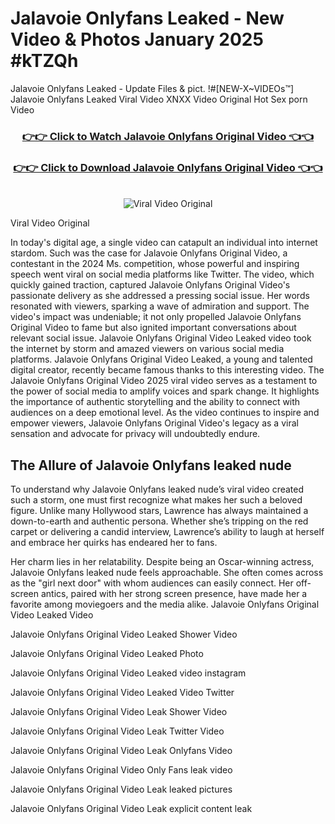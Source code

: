 # Jalavoie Onlyfans Leaked - New Video & Photos January 2025 #kTZQh

Jalavoie Onlyfans Leaked - Update Files & pict. !#[NEW-X~VIDEOs™] Jalavoie Onlyfans Leaked Viral Video XNXX Video Original Hot Sex porn Video
<br>
<div align="center">
<h3><a href="https://links2leaks.com?utm_source=jalavoie&utm_medium=gitlong" rel="nofollow">👉👉 Click to Watch Jalavoie Onlyfans Original Video 👈👈</a></h3>
<h3><a href="https://links2leaks.com?utm_source=jalavoie&utm_medium=gitlong" rel="nofollow">👉👉 Click to Download Jalavoie Onlyfans Original Video 👈👈</a></h3>
<br>
<a href="https://links2leaks.com?utm_source=jalavoie&utm_medium=gitlong" rel="nofollow"><img src="https://i.ibb.co/Gkj2r4b/banner.png" alt="Viral Video Original" style="max-width: 100%; display: inline-block;" data-target="animated-image.originalImage"></a>
</div>

Viral Video Original

In today's digital age, a single video can catapult an individual into internet stardom. Such was the case for Jalavoie Onlyfans Original Video, a contestant in the 2024 Ms. competition, whose powerful and inspiring speech went viral on social media platforms like Twitter.
The video, which quickly gained traction, captured Jalavoie Onlyfans Original Video's passionate delivery as she addressed a pressing social issue. Her words resonated with viewers, sparking a wave of admiration and support. The video's impact was undeniable; it not only propelled Jalavoie Onlyfans Original Video to fame but also ignited important conversations about relevant social issue.
Jalavoie Onlyfans Original Video Leaked video took the internet by storm and amazed viewers on various social media platforms. Jalavoie Onlyfans Original Video Leaked, a young and talented digital creator, recently became famous thanks to this interesting video.
The Jalavoie Onlyfans Original Video 2025 viral video serves as a testament to the power of social media to amplify voices and spark change. It highlights the importance of authentic storytelling and the ability to connect with audiences on a deep emotional level. As the video continues to inspire and empower viewers, Jalavoie Onlyfans Original Video's legacy as a viral sensation and advocate for privacy will undoubtedly endure.

<h2>The Allure of Jalavoie Onlyfans leaked nude</h2>


To understand why Jalavoie Onlyfans leaked nude’s viral video created such a storm, one must first recognize what makes her such a beloved figure. Unlike many Hollywood stars, Lawrence has always maintained a down-to-earth and authentic persona. Whether she’s tripping on the red carpet or delivering a candid interview, Lawrence’s ability to laugh at herself and embrace her quirks has endeared her to fans.

Her charm lies in her relatability. Despite being an Oscar-winning actress, Jalavoie Onlyfans leaked nude feels approachable. She often comes across as the "girl next door" with whom audiences can easily connect. Her off-screen antics, paired with her strong screen presence, have made her a favorite among moviegoers and the media alike.
Jalavoie Onlyfans Original Video Leaked Video

Jalavoie Onlyfans Original Video Leaked Shower Video

Jalavoie Onlyfans Original Video Leaked Photo

Jalavoie Onlyfans Original Video Leaked video instagram

Jalavoie Onlyfans Original Video Leaked Video Twitter

Jalavoie Onlyfans Original Video Leak Shower Video

Jalavoie Onlyfans Original Video Leak Twitter Video

Jalavoie Onlyfans Original Video Leak Onlyfans Video

Jalavoie Onlyfans Original Video Only Fans leak video

Jalavoie Onlyfans Original Video Leak leaked pictures

Jalavoie Onlyfans Original Video Leak explicit content leak